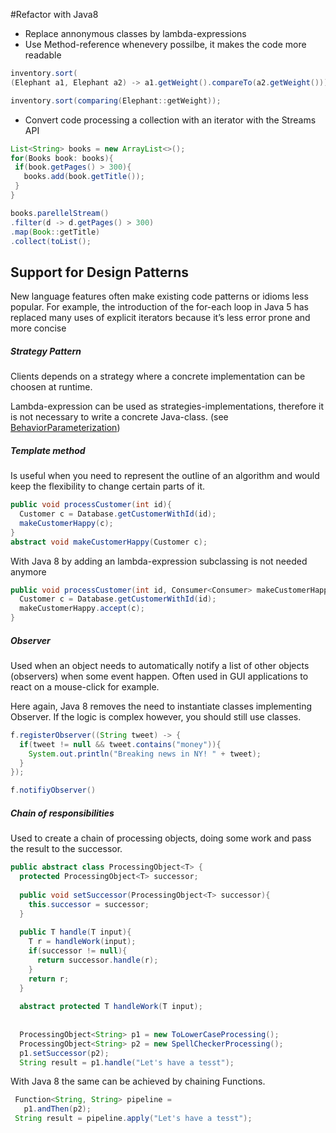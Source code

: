 #Refactor with Java8

- Replace annonymous classes by lambda-expressions
- Use Method-reference whenevery possilbe, it makes the code more readable
``` Java
inventory.sort(
(Elephant a1, Elephant a2) -> a1.getWeight().compareTo(a2.getWeight()));

inventory.sort(comparing(Elephant::getWeight));
```
- Convert code processing a collection with an iterator with the Streams API
 ``` Java
List<String> books = new ArrayList<>();
for(Books book: books){
  if(book.getPages() > 300){
    books.add(book.getTitle());
  }
}

books.parellelStream()
 .filter(d -> d.getPages() > 300)
 .map(Book::getTitle)
 .collect(toList();
 ```
 
 ## Support for Design Patterns
 New language features often make existing code patterns or idioms less popular. For
 example, the introduction of the for-each loop in Java 5 has replaced many uses of
 explicit iterators because it’s less error prone and more concise
  
 ##### Strategy Pattern
 Clients depends on a strategy where a concrete implementation can be choosen
 at runtime.
 
 Lambda-expression can be used as strategies-implementations, therefore it is not necessary
 to write a concrete Java-class. (see [BehaviorParameterization](BehaviorParameterization.java))
 
 ##### Template method
 Is useful when you need to represent the outline of an algorithm and would keep the flexibility
 to change certain parts of it.
 
 ``` Java
 public void processCustomer(int id){
   Customer c = Database.getCustomerWithId(id);
   makeCustomerHappy(c);
 }
 abstract void makeCustomerHappy(Customer c);
   ```
   
 With Java 8 by adding an lambda-expression subclassing is not needed anymore
 ``` Java
 public void processCustomer(int id, Consumer<Consumer> makeCustomerHappy){
   Customer c = Database.getCustomerWithId(id);
   makeCustomerHappy.accept(c);
 }
   ``` 

 ##### Observer 
 Used when an object needs to automatically notify a list of other objects (observers) when some
 event happen. Often used in GUI applications to react on a mouse-click for example.
 
 Here again, Java 8 removes the need to instantiate classes implementing Observer.
 If the logic is complex however, you should
 still use classes. 
 ``` Java
 f.registerObserver((String tweet) -> {
   if(tweet != null && tweet.contains("money")){
     System.out.println("Breaking news in NY! " + tweet);
   }
 });
 
 f.notifiyObserver()
 
   ```  
  
##### Chain of responsibilities 
Used to create a chain of processing objects, doing some work and pass the result
to the successor. 
 
 ``` Java
 public abstract class ProcessingObject<T> {
   protected ProcessingObject<T> successor;
   
   public void setSuccessor(ProcessingObject<T> successor){
     this.successor = successor;
   }
   
   public T handle(T input){
     T r = handleWork(input);
     if(successor != null){
       return successor.handle(r);
     }
     return r;
   }
   
   abstract protected T handleWork(T input);
   
   
   ProcessingObject<String> p1 = new ToLowerCaseProcessing();
   ProcessingObject<String> p2 = new SpellCheckerProcessing();
   p1.setSuccessor(p2);
   String result = p1.handle("Let's have a tesst");
   ```  
 
 With Java 8 the same can be achieved by chaining Functions.
 
``` Java
 Function<String, String> pipeline = 
   p1.andThen(p2);
 String result = pipeline.apply("Let's have a tesst");
``` 


 
 

 
 
    
 
 
 